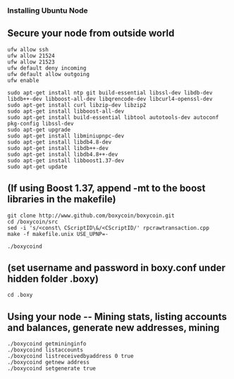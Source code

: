 ### Installing Ubuntu Node

##  Secure your node from outside world
    ufw allow ssh
    ufw allow 21524
    ufw allow 21523
    ufw default deny incoming
    ufw default allow outgoing
    ufw enable

    sudo apt-get install ntp git build-essential libssl-dev libdb-dev libdb++-dev libboost-all-dev libqrencode-dev libcurl4-openssl-dev     sudo apt-get install curl libzip-dev libzip2
    sudo apt-get install libboost-all-dev
    sudo apt-get install build-essential libtool autotools-dev autoconf pkg-config libssl-dev
    sudo apt-get upgrade
    sudo apt-get install libminiupnpc-dev 
    sudo apt-get install libdb4.8-dev
    sudo apt-get install libdb++-dev
    sudo apt-get install libdb4.8++-dev
    sudo apt-get install libboost1.37-dev
    sudo apt-get update
    
 ## (If using Boost 1.37, append -mt to the boost libraries in the makefile)
    
    git clone http://www.github.com/boxycoin/boxycoin.git
    cd /boxycoin/src 
    sed -i 's/<const\ CScriptID\&/<CScriptID/' rpcrawtransaction.cpp
    make -f makefile.unix USE_UPNP=-

    ./boxycoind 
## (set username and password in boxy.conf under hidden folder .boxy)
    cd .boxy

## Using your node -- Mining stats, listing accounts and balances, generate new addresses, mining
    ./boxycoind getmininginfo 
    ./boxycoind listaccounts
    ./boxycoind listreceivedbyaddress 0 true
    ./boxycoind getnew address
    ./boxycoind setgenerate true
